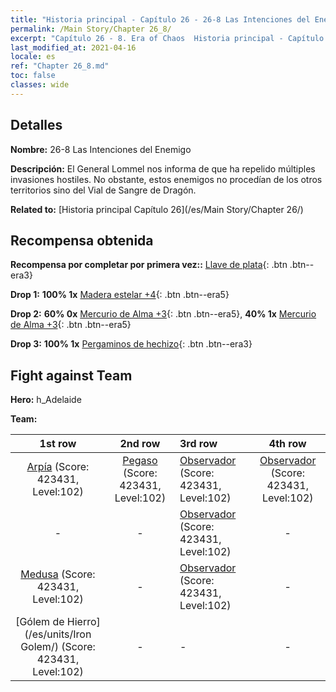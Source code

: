 ```yaml
---
title: "Historia principal - Capítulo 26 - 26-8 Las Intenciones del Enemigo"
permalink: /Main Story/Chapter 26_8/
excerpt: "Capítulo 26 - 8. Era of Chaos  Historia principal - Capítulo 26_8. 26-8 Las Intenciones del Enemigo"
last_modified_at: 2021-04-16
locale: es
ref: "Chapter 26_8.md"
toc: false
classes: wide
---
```


## Detalles

 **Nombre:** 26-8 Las Intenciones del Enemigo

 **Descripción:** El General Lommel nos informa de que ha repelido múltiples invasiones hostiles. No obstante, estos enemigos no procedían de los otros territorios sino del Vial de Sangre de Dragón.

 **Related to:** [Historia principal Capítulo 26](/es/Main Story/Chapter 26/)

## Recompensa obtenida

 **Recompensa por completar por primera vez::** [Llave de plata](/es/Items/con_693/){: .btn .btn--era3}

 **Drop 1:** **100% 1x** [Madera estelar +4](/es/Items/mat_90/){: .btn .btn--era5}

 **Drop 2:** **60% 0x** [Mercurio de Alma +3](/es/Items/mat_84/){: .btn .btn--era5}, **40% 1x** [Mercurio de Alma +3](/es/Items/mat_84/){: .btn .btn--era5}

 **Drop 3:** **100% 1x** [Pergaminos de hechizo](/es/Items/con_694/){: .btn .btn--era3}


## Fight against Team
 **Hero:** h_Adelaide

 **Team:**


  | 1st row | 2nd row | 3rd row | 4th row |
  |:----:|:----:|:----|:----:|
  | [Arpía](/es/units/Harpy/) (Score: 423431, Level:102)  | [Pegaso](/es/units/Pegasus/) (Score: 423431, Level:102)  | [Observador](/es/units/Beholder/) (Score: 423431, Level:102)  | [Observador](/es/units/Beholder/) (Score: 423431, Level:102)  |
  | - | - | [Observador](/es/units/Beholder/) (Score: 423431, Level:102)  | - |
  | [Medusa](/es/units/Medusa/) (Score: 423431, Level:102)  | - | [Observador](/es/units/Beholder/) (Score: 423431, Level:102)  | - |
  | [Gólem de Hierro](/es/units/Iron Golem/) (Score: 423431, Level:102)  | - | - | - |


